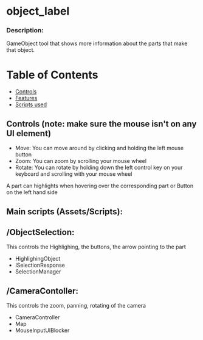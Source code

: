 # object_label
### Description:
GameObject tool that shows more information about the parts that make that object.

# Table of Contents 

  - [Controls](#Controls)  
  - [Features](#Features)  
  - [Scripts used](#Scripts)  


<a name="Controls"/>

## Controls (note: make sure the mouse isn't on any UI element)
- Move: You can move around by clicking and holding the left mouse button 
- Zoom: You can zoom by scrolling your mouse wheel
- Rotate: You can rotate by holding down the left control key on your keyboard and scrolling with your mouse wheel


<a name="Features"/>
A part can highlights when hovering over the corresponding part or Button on the left hand side

<a name="Scripts"/>

## Main scripts (Assets/Scripts):

## /ObjectSelection:

This controls the Highlighing, the buttons, the arrow pointing to the part
  - HighlighingObject
  - ISelectionResponse
  - SelectionManager


## /CameraContoller:

This controls the zoom, panning, rotating of the camera
  - CameraController
  - Map
  - MouseInputUIBlocker
  
